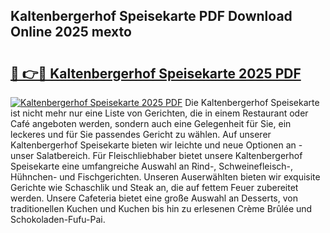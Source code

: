 ## Kaltenbergerhof Speisekarte PDF Download Online 2025 mexto

# <h2><a href="http://gc8k3at.nevu.top/?p=Kaltenbergerhof+Speisekarte">🔗 👉🔴 Kaltenbergerhof Speisekarte 2025 PDF</a></h2>

[![Kaltenbergerhof Speisekarte 2025 PDF](https://i.imgur.com/dBaPXMq.png)](http://gc8k3at.nevu.top/?p=Kaltenbergerhof+Speisekarte)
Die Kaltenbergerhof Speisekarte ist nicht mehr nur eine Liste von Gerichten, die in einem Restaurant oder Café angeboten werden, sondern auch eine Gelegenheit für Sie, ein leckeres und für Sie passendes Gericht zu wählen. Auf unserer Kaltenbergerhof Speisekarte bieten wir leichte und neue Optionen an - unser Salatbereich. Für Fleischliebhaber bietet unsere Kaltenbergerhof Speisekarte eine umfangreiche Auswahl an Rind-, Schweinefleisch-, Hühnchen- und Fischgerichten. Unseren Auserwählten bieten wir exquisite Gerichte wie Schaschlik und Steak an, die auf fettem Feuer zubereitet werden. Unsere Cafeteria bietet eine große Auswahl an Desserts, von traditionellen Kuchen und Kuchen bis hin zu erlesenen Crème Brûlée und Schokoladen-Fufu-Pai.

